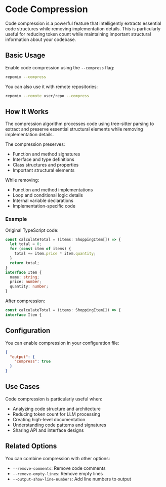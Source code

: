 # Code Compression

Code compression is a powerful feature that intelligently extracts essential code structures while removing implementation details. This is particularly useful for reducing token count while maintaining important structural information about your codebase.

## Basic Usage

Enable code compression using the `--compress` flag:

```bash
repomix --compress
```

You can also use it with remote repositories:

```bash
repomix --remote user/repo --compress
```

## How It Works

The compression algorithm processes code using tree-sitter parsing to extract and preserve essential structural elements while removing implementation details.

The compression preserves:
- Function and method signatures
- Interface and type definitions
- Class structures and properties
- Important structural elements

While removing:
- Function and method implementations
- Loop and conditional logic details
- Internal variable declarations
- Implementation-specific code

### Example

Original TypeScript code:

```typescript
const calculateTotal = (items: ShoppingItem[]) => {
  let total = 0;
  for (const item of items) {
    total += item.price * item.quantity;
  }
  return total;
}
interface Item {
  name: string;
  price: number;
  quantity: number;
}
```

After compression:

```typescript
const calculateTotal = (items: ShoppingItem[]) => {
interface Item {
```

## Configuration

You can enable compression in your configuration file:

```json
{
  "output": {
    "compress": true
  }
}
```

## Use Cases

Code compression is particularly useful when:
- Analyzing code structure and architecture
- Reducing token count for LLM processing
- Creating high-level documentation
- Understanding code patterns and signatures
- Sharing API and interface designs

## Related Options

You can combine compression with other options:
- `--remove-comments`: Remove code comments
- `--remove-empty-lines`: Remove empty lines
- `--output-show-line-numbers`: Add line numbers to output
